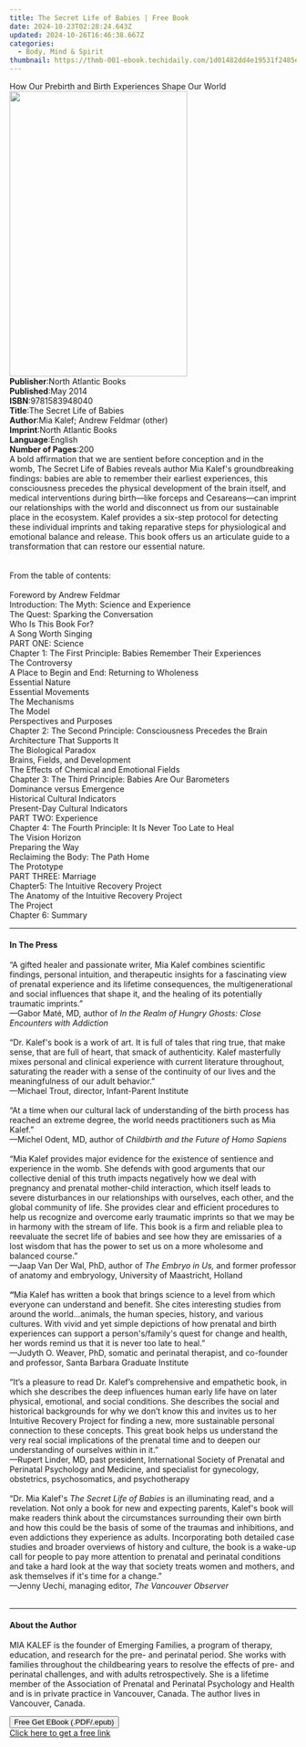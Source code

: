 ```yaml
---
title: The Secret Life of Babies | Free Book
date: 2024-10-23T02:28:24.643Z
updated: 2024-10-26T16:46:38.667Z
categories:
  - Body, Mind & Spirit
thumbnail: https://thmb-001-ebook.techidaily.com/1d01482dd4e19531f2485e30e7e53e564acf525948efc1c33cf8ed97e60c5d30.jpg
---
```

<main id="book-container">
  <div class="flex flex-col">
    <div class="book-brief flex-1 py-6 px-4 sm:p-6 md:py-10 md:px-8">
      <!-- brief-->
      <div class="book-brief-main">
        How Our Prebirth and Birth Experiences Shape Our World
      </div>
    </div>
    <div
      class="book-meta-info flex-1 grid gap-4 col-start-1 col-end-3 row-start-1 sm:mb-6 sm:grid-cols-4 lg:gap-6 lg:col-start-2 lg:row-end-6 lg:row-span-6 lg:mb-0"
    >
      <div
        class="book-meta-info-left place-content-center mt-4 p-4 text-sm leading-6 col-start-2 col-span-2 dark:text-slate-400"
      >
        <img
          class="w-full h-500 object-cover rounded-lg sm:h-255 sm:col-span-2 lg:col-span-full"
          src="https://img-001-ebook.techidaily.com/5127a3bf6bbb02b8e0fe11eb81668b2087bfecf1f71fece446573d75e6396f29.jpg"
          alt=""
          width="312"
          height="500"
        />
      </div>
      <div
        class="book-meta-info-right mt-2 col-start-1 row-start-2 col-span-3 self-center"
      >
        <!-- meta data  -->
        <div class="flex flex-col px-4 md:px-8">
          <div class="flex-1">
            <strong>Publisher</strong>:<span class="px-2"
              >North Atlantic Books</span
            >
          </div>
          <div class="flex-1">
            <strong>Published</strong>:<span class="px-2">May 2014</span>
          </div>
          <div class="flex-1">
            <strong>ISBN</strong>:<span class="px-2">9781583948040</span>
          </div>
          <div class="flex-1">
            <strong>Title</strong>:<span class="px-2"
              >The Secret Life of Babies</span
            >
          </div>
          <div class="flex-1">
            <strong>Author</strong>:<span class="px-2"
              >Mia Kalef; Andrew Feldmar (other)</span
            >
          </div>
          <div class="flex-1">
            <strong>Imprint</strong>:<span class="px-2"
              >North Atlantic Books</span
            >
          </div>
          <div class="flex-1">
            <strong>Language</strong>:<span class="px-2">English</span>
          </div>
          <div class="flex-1">
            <strong>Number of Pages</strong>:<span class="px-2">200</span>
          </div>
        </div>
      </div>
    </div>
    <div class="book-description flex-1 py-6 px-4 sm:p-6 md:py-10 md:px-8">
      <div class="book-description-main">
        <div accordion-content="" id="description">
          A bold affirmation that we are sentient before conception and in the
          womb,&nbsp;The Secret Life of Babies&nbsp;reveals author Mia Kalef's
          groundbreaking findings: babies are able to remember their earliest
          experiences, this consciousness precedes the physical development of
          the brain itself, and medical interventions during birth—like forceps
          and Cesareans—can imprint our relationships with the world and
          disconnect us from our sustainable place in the ecosystem. Kalef
          provides a six-step protocol for detecting these individual imprints
          and taking reparative steps for physiological and emotional balance
          and release. This book offers us an articulate guide to a
          transformation that can restore our essential nature.&nbsp;<br /><br /><br />From
          the table of contents:<br /><br />Foreword by Andrew Feldmar<br />Introduction:
          The Myth: Science and Experience <br />
          The Quest: Sparking the Conversation&nbsp;<br />
          Who Is This Book For?&nbsp;<br />
          A Song Worth Singing<br />PART ONE: Science<br />Chapter 1: The First
          Principle: Babies Remember Their Experiences<br />
          The Controversy<br />
          A Place to Begin and End: Returning to Wholeness&nbsp;<br />
          Essential Nature<br />
          Essential Movements<br />
          The Mechanisms<br />
          The Model&nbsp;<br />
          Perspectives and Purposes<br />Chapter 2: The Second Principle:
          Consciousness Precedes the Brain Architecture That Supports It<br />
          The Biological Paradox<br />
          Brains, Fields, and Development<br />
          The Effects of Chemical and Emotional Fields<br />Chapter 3: The Third
          Principle: Babies Are Our Barometers<br />
          Dominance versus Emergence<br />
          Historical Cultural Indicators<br />
          Present-Day Cultural Indicators<br />PART TWO: Experience<br />Chapter
          4: The Fourth Principle: It Is Never Too Late to Heal<br />
          The Vision Horizon<br />
          Preparing the Way<br />
          Reclaiming the Body: The Path Home&nbsp;<br />
          The Prototype<br />PART THREE: Marriage<br />Chapter5: The Intuitive
          Recovery Project<br />
          The Anatomy of the Intuitive Recovery Project&nbsp;<br />
          The Project<br />Chapter 6: Summary
        </div>
        <div class="accordion-fader"></div>
      </div>
    </div>
    <div class="book-excerpts flex-1 py-6 px-4 sm:p-6 md:py-10 md:px-8">
      <!-- excerpts-->
      <div class="book-excerpts-main">
        <hr />
        <h4 class="placeholder placeholder-heading">
          <span>In The Press</span>
        </h4>
        <p>
          “A gifted healer and passionate writer, Mia Kalef combines scientific
          findings, personal intuition, and therapeutic insights for a
          fascinating view of prenatal experience and its lifetime consequences,
          the multigenerational and social influences that shape it, and the
          healing of its potentially traumatic imprints.”<br />
          —Gabor Maté, MD, author of
          <i>In the Realm of Hungry Ghosts: Close Encounters with Addiction</i
          ><br />
          &nbsp;<br />
          “Dr. Kalef's book is a work of art. It is full of tales that ring
          true, that make sense, that are full of heart, that smack of
          authenticity. Kalef masterfully mixes personal and clinical experience
          with current literature throughout, saturating the reader with a sense
          of the continuity of our lives and the meaningfulness of our adult
          behavior.”<br />
          —Michael Trout,&nbsp;director, Infant-Parent Institute<br /><br />“At
          a time when our cultural lack of understanding of the birth process
          has reached an extreme degree, the world needs practitioners such as
          Mia Kalef.”<br />
          —Michel Odent, MD, author of
          <i>Childbirth and the Future of Homo Sapiens </i><br />
          &nbsp;<br />
          “Mia Kalef provides major evidence for the existence of sentience and
          experience in the womb. She defends with good arguments that our
          collective denial of this truth impacts negatively how we deal with
          pregnancy and prenatal mother-child interaction, which itself leads to
          severe disturbances in our relationships with ourselves, each other,
          and the global community of life. She provides clear and efficient
          procedures to help us recognize and overcome early traumatic imprints
          so that we may be in harmony with the stream of life.&nbsp;This book
          is a firm and reliable plea to reevaluate the secret life of babies
          and see how they are emissaries of a lost wisdom that has the power to
          set us on a more wholesome and balanced course.”<br />
          —Jaap Van Der Wal, PhD, author of <i>The Embryo in Us, </i>and former
          professor of anatomy and embryology, University of Maastricht,
          Holland<br />
          <b>&nbsp;</b><br />
          <b>“</b>Mia Kalef has written a book that brings science to a level
          from which everyone can understand and benefit. She cites interesting
          studies from around the world…animals, the human species, history,
          and&nbsp;various cultures. With vivid and yet simple depictions of how
          prenatal and birth experiences can support a person's/family's quest
          for change and health, her words remind us that it is never too late
          to heal.”<br />
          —Judyth O. Weaver, PhD, somatic and perinatal therapist, and
          co-founder and professor, Santa Barbara Graduate Institute<br />
          &nbsp;<br />
          “It’s a pleasure to read Dr. Kalef’s comprehensive and empathetic
          book, in which she describes the deep influences human early life have
          on later physical, emotional, and social conditions. She describes the
          social and historical backgrounds for why we don’t know this and
          invites us to her Intuitive Recovery Project for finding a new, more
          sustainable personal connection to these concepts. This great book
          helps us understand the very real social implications of the prenatal
          time and to deepen our understanding of ourselves within in it.”<br />
          —Rupert Linder, MD, past president, International Society of Prenatal
          and Perinatal Psychology and Medicine, and specialist for gynecology,
          obstetrics, psychosomatics, and psychotherapy<br />
          <b>&nbsp;</b><br />
          “Dr. Mia Kalef's <i>The Secret Life of Babies </i>is an illuminating
          read, and a revelation. Not only a book for new and expecting parents,
          Kalef's book will make readers think about the circumstances
          surrounding their own birth and how this could be the basis of some of
          the traumas and inhibitions, and even addictions they experience as
          adults. Incorporating both detailed case studies and broader overviews
          of history and culture, the book is a wake-up call for people to pay
          more attention to prenatal and perinatal conditions and take a hard
          look at the way that society treats women and mothers, and ask
          themselves if it's time for a change.”<br />
          —Jenny Uechi, managing editor, <i>The Vancouver Observer</i><br />
          <i>&nbsp;</i>
        </p>
      </div>
    </div>
    <div class="book-about-author flex-1 py-6 px-4 sm:p-6 md:py-10 md:px-8">
      <!-- about author-->
      <div class="book-main-author-main">
        <hr />
        <h4 class="placeholder placeholder-heading">
          <span>About the Author</span>
        </h4>
        <p>
          MIA KALEF is the founder of Emerging Families, a program of therapy,
          education, and research for the pre- and perinatal period. She works
          with families throughout the childbearing years to resolve the effects
          of pre- and perinatal challenges, and with adults retrospectively. She
          is a lifetime member of the Association of Prenatal and Perinatal
          Psychology and Health and is in private practice in Vancouver, Canada.
          The author lives in Vancouver, Canada.
        </p>
      </div>
    </div>
    <div class="book-free-get flex-1 py-6 px-4 sm:p-6 md:py-10 md:px-8">
      <button
        id="btn-free-get"
        class="bg-blue-500 hover:bg-blue-700 text-white font-bold py-2 px-4 rounded"
      >
        Free Get EBook (.PDF/.epub)
      </button>
      <div id="countdown-display" class="px-2 text-lg mt-2"></div>
      <a
        id="free-link"
        class="hidden bg-blue-500 hover:bg-blue-700 text-white font-bold py-2 px-4 rounded"
        href="https://www.ebooks.com/en-us/book/1563776/the-secret-life-of-babies/mia-kalef/"
        target="_blank"
        >Click here to get a free link</a
      >
    </div>
    <script>
      let countdownTime = 0;
      let countdownInterval = null;
      document
        .getElementById('btn-free-get')
        .addEventListener('click', startCountdown);
      function startCountdown() {
        countdownTime = new Date().getTime() + 60000 * 3;
        countdownInterval = setInterval(updateCountdown, 1000);
        document.getElementById('btn-free-get').disabled = true;
        document
          .getElementById('btn-free-get')
          .classList.add('bg-gray-500', 'cursor-not-allowed');
      }
      function updateCountdown() {
        let currentTime = new Date().getTime();
        let timeLeft = countdownTime - currentTime;
        let secondsLeft = Math.floor(timeLeft / 1000);
        document.getElementById('countdown-display').innerHTML =
          `Remaining time: ${secondsLeft} seconds.`;
        if (secondsLeft <= 0) {
          clearInterval(countdownInterval);
          document.getElementById('btn-free-get').classList.add('hidden');
          document.getElementById('free-link').classList.remove('hidden');
          document.getElementById('countdown-display').innerHTML = '';
        }
      }
    </script>
  </div>
</main>

<ins class="adsbygoogle"
      style="display:block"
      data-ad-client="ca-pub-7571918770474297"
      data-ad-slot="8358498916"
      data-ad-format="auto"
      data-full-width-responsive="true"></ins>
    